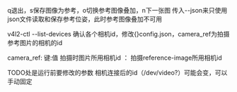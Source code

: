 q退出，s保存图像为参考，o切换参考图像叠加，n下一张图 传入--json来只使用json文件读取和保存参考位姿，此时参考图像叠加不可用

v4l2-ctl --list-devices 确认各个相机id，修改{}config.json，camera_ref为拍摄参考图片的相机的id

camera_ref: 键:值     拍摄时图片所用相机id ： 拍摄reference-image所用相机id

TODO处是运行前要修改的参数 相机连接后的id（/dev/video?）可能会变，可以手动固定
